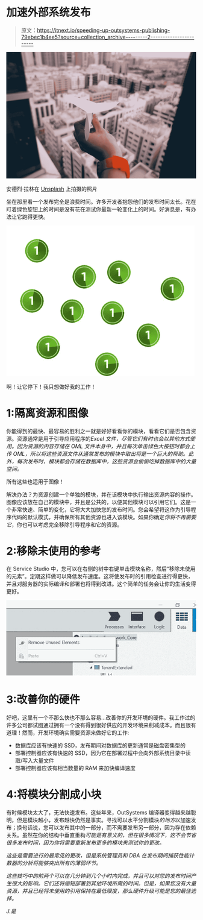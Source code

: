 # 加速外部系统发布

> 原文：<https://itnext.io/speeding-up-outsystems-publishing-79ebec1b4ee5?source=collection_archive---------2----------------------->

![](img/051b59ab5a03c08d7b4fe807536a728e.png)

安德烈·拉林在 [Unsplash](https://unsplash.com/search/photos/paper-plane?utm_source=unsplash&utm_medium=referral&utm_content=creditCopyText) 上拍摄的照片

坐在那里看一个发布完全是浪费时间。许多开发者抱怨他们的发布时间太长。花在盯着绿色旋钮上的时间是没有花在测试你最新一轮变化上的时间。好消息是，有办法让它跑得更快。

![](img/093b6b92f5b4b42219f2e6f7e1794523.png)

啊！让它停下！我只想做好我的工作！

# 1:隔离资源和图像

你能得到的最快、最容易的胜利之一就是好好看看你的模块，看看它们是否包含资源。资源通常是用于引导应用程序的*Excel 文件，尽管它们有时也会以其他方式使用。因为资源的内容存储在 OML 文件本身中，并且每次单击绿色大按钮时都会上传 OML，所以将这些资源文件从通常发布的模块中取出将是一个巨大的帮助。此外，每次发布时，模块都会存储在数据库中，这些资源会偷偷吃掉数据库中的大量空间。*

所有这些也适用于图像！

解决办法？为资源创建一个单独的模块，并在该模块中执行输出资源内容的操作。图像应该放在自己的模块中，并且是公共的，以便其他模块可以引用它们。这是一个非常快速、简单的变化，它将大大加快您的发布时间。您会希望将这作为引导程序代码的默认模式，并确保所有其他资源也进入该模块。如果你确定*你将不再需要它*，你也可以考虑完全移除引导程序和它的资源。

# 2:移除未使用的参考

在 Service Studio 中，您可以在右侧的树中右键单击模块名称，然后“移除未使用的元素”。定期这样做可以降低发布速度。这将使发布时的引用检查进行得更快，并且对服务器的实际编译和部署也将得到改进。这个简单的任务会让你的生活变得更好。

![](img/c568c26173b01d183cc23e058d42c000.png)

# 3:改善你的硬件

好吧，这里有一个不那么快也不那么容易…改善你的开发环境的硬件。我工作过的许多公司都试图通过拥有一个没有得到很好供应的开发环境来削减成本。而且很有道理！然而，开发环境确实需要资源来做好它的工作:

*   数据库应该有快速的 SSD，发布期间对数据库的更新通常是磁盘密集型的
*   部署控制器应该有快速的 SSD，因为它在部署过程中会向外部系统目录中读取/写入大量文件
*   部署控制器应该有相当数量的 RAM 来加快编译速度

# 4:将模块分割成小块

有时候模块太大了，无法快速发布。这些年来，OutSystems 编译器变得越来越聪明，但是模块越小，发布越快仍然是事实。寻找可以水平分割模块*的地方*以加速发布；换句话说，您可以发布其中的一部分，而不需要发布另一部分，因为存在依赖关系。虽然在你的结构中垂直重构*可能是有意义的，但在很多情况下，这不会节省很多发布时间，因为你将需要重新发布更多的模块来测试你的更改。*

*这些是需要进行的最常见的更改，但是系统管理员和 DBA 在发布期间捕获性能计数器的分析将能够突出所有的薄弱环节。*

*这些技巧中的前两个可以在几分钟到几个小时内完成，并且可以对您的发布时间产生很大的影响。它们还将缩短部署到其他环境所需的时间。但是，如果您没有大量资源，并且已经将未使用的引用保持在最低限度，那么硬件升级可能是您的最佳选择。*

*J.是*
